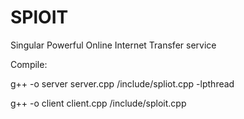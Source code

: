 # SPlOIT
Singular Powerful Online Internet Transfer service

Compile:

g++ -o server server.cpp /include/spliot.cpp -lpthread

g++ -o client client.cpp /include/sploit.cpp
